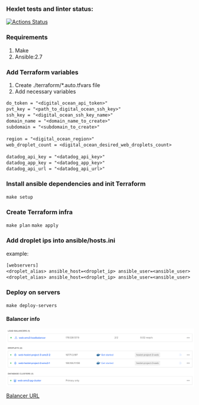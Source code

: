 ### Hexlet tests and linter status:
[![Actions Status](https://github.com/Toomean/devops-for-programmers-project-lvl3/workflows/hexlet-check/badge.svg)](https://github.com/Toomean/devops-for-programmers-project-lvl3/actions)

### Requirements
1. Make
2. Ansible:2.7

### Add Terraform variables
1. Create ./terraform/*.auto.tfvars file
2. Add necessary variables

```HCL
do_token = "<digital_ocean_api_token>"
pvt_key = "<path_to_digital_ocean_ssh_key>"
ssh_key = "<digital_ocean_ssh_key_name>"
domain_name = "<domain_name_to_create>"
subdomain = "<subdomain_to_create>"

region = "<digital_ocean_region>"
web_droplet_count = <digital_ocean_desired_web_droplets_count>

datadog_api_key = "<datadog_api_key>"
datadog_app_key = "<datadog_app_key>"
datadog_api_url = "<datadog_api_url>"
```

### Install ansible dependencies and init Terraform
`make setup`

### Create Terraform infra
`make plan`
`make apply`

### Add droplet ips into ansible/hosts.ini
example:
```
[webservers]
<droplet_alias> ansible_host=<droplet_ip> ansible_user=<ansible_user>
<droplet_alias> ansible_host=<droplet_ip> ansible_user=<ansible_user>
```

### Deploy on servers
`make deploy-servers`

#### Balancer info
![Balancer screenshot](https://raw.githubusercontent.com/Toomean/devops-for-programmers-project-lvl3/main/.github/images/balancer.png)

[Balancer URL](https://hexlet.toomean.com)